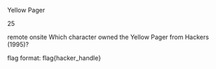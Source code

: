 Yellow Pager

25

remote onsite
Which character owned the Yellow Pager from Hackers (1995)?

flag format: flag{hacker_handle}
